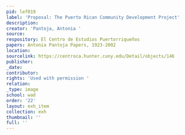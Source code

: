 ```yaml
---
pid: lef019
label: 'Proposal: The Puerto Rican Community Development Project'
description:
creator: 'Pantoja, Antonia '
source:
respository: El Centro de Estudios Puertorriqueños
papers: Antonia Pantoja Papers, 1923-2002
location:
sourcelink: https://centroca.hunter.cuny.edu/Detail/objects/146
publisher:
_date:
contributor:
rights: 'Used with permission '
relation:
_type: image
school: wad
order: '22'
layout: exh_item
collection: exh
thumbnail: ''
full: ''
---
```

